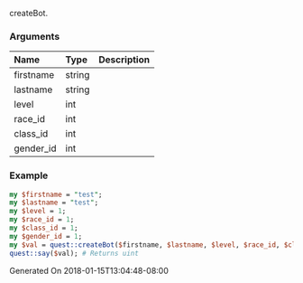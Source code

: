 createBot.
### Arguments
**Name**|**Type**|**Description**
:---|:---|:---
firstname|string|
lastname|string|
level|int|
race_id|int|
class_id|int|
gender_id|int|

### Example

```perl
my $firstname = "test";
my $lastname = "test";
my $level = 1;
my $race_id = 1;
my $class_id = 1;
my $gender_id = 1;
my $val = quest::createBot($firstname, $lastname, $level, $race_id, $class_id, $gender_id);
quest::say($val); # Returns uint
```


Generated On 2018-01-15T13:04:48-08:00